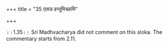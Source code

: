 +++
title = "35 एतान्न हन्तुमिच्छामि"

+++
  
  
।।1.35।। Sri Madhvacharya did not comment on this sloka. The commentary
starts from 2.11.  
  
